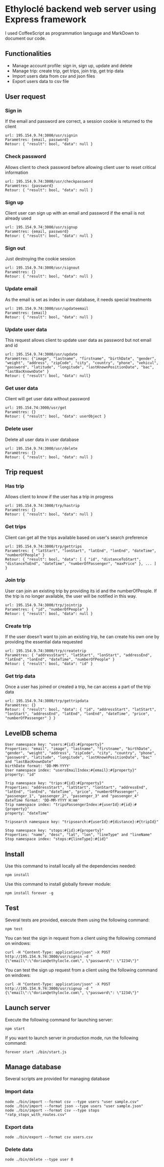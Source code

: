 # Ethyloclé backend web server using Express framework

I used CoffeeScript as programmation language and MarkDown to document our code.

## Functionalities
* Manage account profile: sign in, sign up, update and delete
* Manage trip: create trip, get trips, join trip, get trip data
* Import users data from csv and json files
* Export users data to csv file

## User request

### Sign in
If the email and password are correct, a session cookie is returned to the client
```
url: 195.154.9.74:3000/usr/signin
Paramètres: {email, password}
Retour: { "result": bool, "data": null }
```

### Check password
Allows client to check password before allowing client user to reset critical information
```
url: 195.154.9.74:3000/usr/checkpassword
Paramètres: {password}
Retour: { "result": bool, "data": null }
```

### Sign up
Client user can sign up with an email and password if the email is not already used
```
url: 195.154.9.74:3000/usr/signup
Paramètres: {email, password}
Retour: { "result": bool, "data": null }
```

### Sign out
Just destroying the cookie session
```
url: 195.154.9.74:3000/usr/signout
Paramètres: {}
Retour: { "result": bool, "data": null }
```

### Update email
As the email is set as index in user database, it needs special treatments
```
url: 195.154.9.74:3000/usr/updateemail
Paramètres: {email}
Retour: { "result": bool, "data": null }
```

### Update user data
This request allows client to update user data as password but not email and id
```
url: 195.154.9.74:3000/usr/update
Paramètres: {"image", "lastname", "firstname", "birthDate", "gender", "weight", "address", "zipCode", "city", "country", "phone", "vehicul", "password", "latitude", "longitude", "lastKnownPositionDate", "bac", "lastBacKnownDate" }
Retour: { "result": bool, "data": null}
```

### Get user data
Client will get user data without password
```
url: 195.154.74:3000/usr/get
Paramètres: {}
Retour: { "result": bool, "data": userObject }
```

### Delete user
Delete all user data in user database
```
url: 195.154.9.74:3000/usr/delete
Paramètres: {}
Retour: { "result": bool, "data": null }
```

## Trip request

### Has trip
Allows client to know if the user has a trip in progress
```
url: 195.154.9.74:3000/trp/hastrip
Paramètres: {}
Retour: { "result": bool, "data": null }
```

### Get trips
Client can get all the trips available based on user's search preference
```
url: 195.154.9.74:3000/trp/gettrips
Paramètres: { "latStart", "lonStart", "latEnd", "lonEnd", "dateTime", "numberOfPeople" }
Retour: { "result": bool, "data": [ { "id", "distanceToStart", "distanceToEnd", "dateTime", "numberOfPassenger", "maxPrice" }, ... ] }
```

### Join trip
User can join an existing trip by providing its id and the numberOfPeople. If the trip is no longer available, the user will be notified in this way.
```
url: 195.154.9.74:3000/trp/jointrip
Paramètres: { "id", "numberOfPeople" }
Retour: { "result": bool, "data": null }
```

### Create trip
If the user doesn't want to join an existing trip, he can create his own one by providing the essential data requested
```
url: 195.154.9.74:3000/trp/createtrip
Paramètres: { "addressStart", "latStart", "lonStart", "addressEnd", "latEnd", "lonEnd", "dateTime", "numberOfPeople" }
Retour: { "result": bool, "data": "id" }
```

### Get trip data
Once a user has joined or created a trip, he can access a part of the trip data
```
url: 195.154.9.74:3000/trp/gettripdata
Paramètres: {}
Retour: { "result": bool, "data": { "id", "addressStart", "latStart", "lonStart", "addressEnd", "latEnd", "lonEnd", "dateTime", "price", "numberOfPassenger" } }
```

## LevelDB schema
```
User namespace key: "users:#{id}:#{property}"
Properties: "email", "image", "lastname", "firstname", "birthDate", "gender", "weight", "address", "zipCode", "city", "country", "phone", "password", "latitude", "longitude", "lastKnownPositionDate", "bac" and "lastBacKnownDate"
birthDate format: 'DD-MM-YYYY'
User namespace index: "usersEmailIndex:#{email}:#{property}"
property: "id"

Trip namespace key: "trips:#{id}:#{property}"
Properties: "addressStart", "latStart", "lonStart", "addressEnd", "latEnd", "lonEnd", "dateTime", "price", "numberOfPassenger", "passenger_1", "passenger_2", "passenger_3" and "passenger_4"
dateTime format: 'DD-MM-YYYY H:mm'
Trip namespace index: "tripsPassengerIndex:#{userId}:#{id}:#{property}"
property: "dateTime"

Tripsearch namespace key: "tripsearch:#{userId}:#{distance}:#{tripId}"

Stop namespace key: "stops:#{id}:#{property}"
Properties: "name", "desc", "lat", "lon", "lineType" and "lineName"
Stop namespace index: "stops:#{lineType}:#{id}"
```

## Install
Use this command to install locally all the dependencies needed:
```
npm install
```
Use this command to install globally forever module:
```
npm install forever -g
```

## Test
Several tests are provided, execute them using the following command:
```
npm test
```
You can test the sign in request from a client using the following command on windows:
```
curl -H "Content-Type: application/json" -X POST http://195.154.9.74:3000/usr/signin -d "{\"email\":\"dorian@ethylocle.com\", \"password\": \"1234\"}"
```
You can test the sign up request from a client using the following command on windows:
```
curl -H "Content-Type: application/json" -X POST http://195.154.9.74:3000/usr/signup -d "{\"email\":\"dorian@ethylocle.com\", \"password\": \"1234\"}"
```

## Launch server
Execute the following command for launching server:
```
npm start
```
If you want to launch server in production mode, run the following command:
```
forever start ./bin/start.js
```

## Manage database
Several scripts are provided for managing database

### Import data
```
node ./bin/import --format csv --type users "user sample.csv"
node ./bin/import --format json --type users "user sample.json"
node ./bin/import --format csv --type stops "ratp_stops_with_routes.csv"
```

### Export data
```
node ./bin/export --format csv users.csv
```

### Delete data
```
node ./bin/delete --type user 0
```
